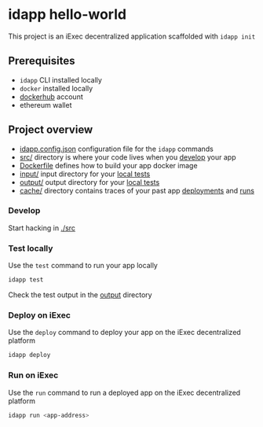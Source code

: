 # idapp hello-world

This project is an iExec decentralized application scaffolded with `idapp init`

## Prerequisites

- `idapp` CLI installed locally
- `docker` installed locally
- [dockerhub](https://hub.docker.com/) account
- ethereum wallet

## Project overview

- [idapp.config.json](./idapp.config.json) configuration file for the `idapp`
  commands
- [src/](./src/) directory is where your code lives when you [develop](#develop)
  your app
- [Dockerfile](./Dockerfile) defines how to build your app docker image
- [input/](./input/) input directory for your [local tests](#test-locally)
- [output/](./output/) output directory for your [local tests](#test-locally)
- [cache/](./cache/) directory contains traces of your past app
  [deployments](#deploy-on-iexec) and [runs](#run-on-iexec)

### Develop

Start hacking in [./src](./src/)

### Test locally

Use the `test` command to run your app locally

```sh
idapp test
```

Check the test output in the [output](./output/) directory

### Deploy on iExec

Use the `deploy` command to deploy your app on the iExec decentralized platform

```sh
idapp deploy
```

### Run on iExec

Use the `run` command to run a deployed app on the iExec decentralized platform

```sh
idapp run <app-address>
```
